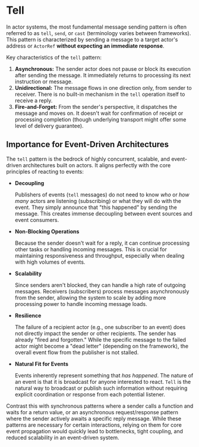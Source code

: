 # Tell

In actor systems, the most fundamental message sending pattern is often referred to as `tell`, `send`, or `cast` (terminology varies between frameworks). This pattern is characterized by sending a message to a target actor's address or `ActorRef` **without expecting an immediate response**.

Key characteristics of the `tell` pattern:

1.  **Asynchronous:** The sender actor does not pause or block its execution after sending the message. It immediately returns to processing its next instruction or message.
2.  **Unidirectional:** The message flows in one direction only, from sender to receiver. There is no built-in mechanism in the `tell` operation itself to receive a reply.
3.  **Fire-and-Forget:** From the sender's perspective, it dispatches the message and moves on. It doesn't wait for confirmation of receipt or processing completion (though underlying transport might offer some level of delivery guarantee).

## Importance for Event-Driven Architectures

The `tell` pattern is the bedrock of highly concurrent, scalable, and event-driven architectures built on actors. It aligns perfectly with the core principles of reacting to events:

*   **Decoupling**

    Publishers of events (`tell` messages) do not need to know *who* or *how many* actors are listening (subscribing) or what they will do with the event. They simply announce that "this happened" by sending the message. This creates immense decoupling between event sources and event consumers.

*   **Non-Blocking Operations**

    Because the sender doesn't wait for a reply, it can continue processing other tasks or handling incoming messages. This is crucial for maintaining     responsiveness and throughput, especially when dealing with high volumes of events.

*   **Scalability**

    Since senders aren't blocked, they can handle a high rate of outgoing messages. Receivers (subscribers) process messages asynchronously from the sender, allowing the system to scale by adding more processing power to handle incoming message loads.

*   **Resilience**

    The failure of a recipient actor (e.g., one subscriber to an event) does not directly impact the sender or other recipients. The sender has already "fired and forgotten." While the specific message to the failed actor might become a "dead letter" (depending on the framework), the overall event flow from the     publisher is not stalled.

*   **Natural Fit for Events**

    Events inherently represent something that *has happened*. The nature of an event is that it is broadcast for anyone interested to react. `Tell` is the natural way to broadcast or publish such information without requiring explicit coordination or response from each potential listener.

Contrast this with synchronous patterns where a sender calls a function and waits for a return value, or an asynchronous request/response pattern where the sender actively awaits a specific reply message. While these patterns are necessary for certain interactions, relying on them for core event propagation would quickly lead to bottlenecks, tight coupling, and reduced scalability in an event-driven system.
